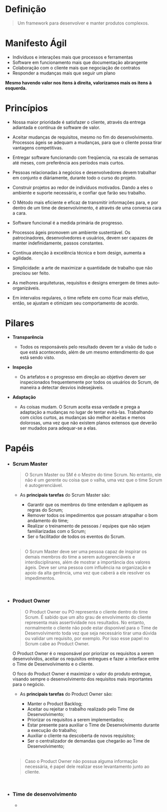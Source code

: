 # Definição
  > Um framework para desenvolver e manter produtos complexos.

# Manifesto Ágil

  * Indivíduos e interações mais que processos e ferramentas
  * Software em funcionamento mais que documentação abrangente
  * Colaboração com o cliente mais que negociação de contratos
  * Responder a mudanças mais que seguir um plano

  **Mesmo havendo valor nos itens à direita, valorizamos mais os itens à esquerda.**

# Princípios

  * Nossa maior prioridade é satisfazer o cliente, através da entrega adiantada e contínua de software de valor.

  * Aceitar mudanças de requisitos, mesmo no fim do desenvolvimento. Processos ágeis se adequam a mudanças, para que o cliente possa tirar vantagens competitivas.

  * Entregar software funcionando com freqüencia, na escala de semanas até meses, com preferência aos períodos mais curtos.

  * Pessoas relacionadas à negócios e desenvolvedores devem trabalhar em conjunto e diáriamente, durante todo o curso do projeto.

  * Construir projetos ao redor de indivíduos motivados. Dando a eles o ambiente e suporte necessário, e confiar que farão seu trabalho.

  * O Método mais eficiente e eficaz de transmitir informações para, e por dentro de um time de desenvolvimento, é através de uma conversa cara a cara.

  * Software funcional é a medida primária de progresso.

  * Processos ágeis promovem um ambiente sustentável. Os patrocinadores, desenvolvedores e usuários, devem ser capazes de manter indefinidamente, passos constantes.

  * Contínua atenção à excelência técnica e bom design, aumenta a agilidade.

  * Simplicidade: a arte de maximizar a quantidade de trabalho que não precisou ser feito.

  * As melhores arquiteturas, requisitos e designs emergem de times auto-organizáveis.
  
  * Em intervalos regulares, o time reflete em como ficar mais efetivo, então, se ajustam e otimizam seu comportamento de acordo.

# Pilares
  * **Transparência**
    * Todos os responsáveis pelo resultado devem ter a visão de tudo o que está acontecendo, além de um mesmo entendimento do que está sendo visto.

  * **Inspeção**
    * Os artefatos e o progresso em direção ao objetivo devem ser inspecionados frequentemente por todos os usuários do Scrum, de maneira a detectar desvios indesejáveis.

  * **Adaptação**
    * As coisas mudam. O Scrum aceita essa verdade e prega a adaptação a mudanças no lugar de tentar evitá-las. Trabalhando com ciclos curtos, as mudanças são melhor aceitas e menos dolorosas, uma vez que não existem planos extensos que deverão ser mudados para adequar-se a elas.

# Papéis
  * ### **Scrum Master**
    > O Scrum Master ou SM é o Mestre do time Scrum. No entanto, ele não é um gerente ou coisa que o valha, uma vez que o time Scrum é autogerenciável.

    * As **principais tarefas** do Scrum Master são:

      * Garantir que os membros do time entendam e apliquem as regras do Scrum;
      * Remover todos os impedimentos que possam atrapalhar o bom andamento do time;
      * Realizar o treinamento de pessoas / equipes que não sejam familiarizadas com o Scrum;
      * Ser o facilitador de todos os eventos do Scrum.
    
    <br />
    
    > O Scrum Master deve ser uma pessoa capaz de inspirar os demais membros do time a serem autogerenciáveis e interdisciplinares, além de mostrar a importância dos valores ágeis. Deve ser uma pessoa com influência na organização e apoio da alta gerência, uma vez que caberá a ele resolver os impedimentos.
    
    <br/>
    
  * ### **Product Owner**
    > O Product Owner ou PO representa o cliente dentro do time Scrum. É sabido que um alto grau de envolvimento do cliente representa mais assertividade nos resultados. No entanto, normalmente o cliente não pode estar disponível para o Time de Desenvolvimento toda vez que seja necessário tirar uma dúvida ou validar um requisito, por exemplo. Por isso esse papel no Scrum cabe ao Product Owner.

    O Product Owner é o responsável por priorizar os requisitos a serem desenvolvidos, aceitar os requisitos entregues e fazer a interface entre o Time de Desenvolvimento e o cliente.

    O foco do Product Owner é maximizar o valor do produto entregue, visando sempre o desenvolvimento dos requisitos mais importantes para o negócio.

    * As **principais tarefas** do Product Owner são:

      * Manter o Product Backlog;
      * Aceitar ou rejeitar o trabalho realizado pelo Time de Desenvolvimento;
      * Priorizar os requisitos a serem implementados;
      * Estar presente para auxiliar o Time de Desenvolvimento durante a execução do trabalho;
      * Auxiliar o cliente na descoberta de novos requisitos;
      * Ser o centralizador de demandas que chegarão ao Time de Desenvolvimento;

    <br/>

    > Caso o Product Owner não possua alguma informação necessária, é papel dele realizar esse levantamento junto ao cliente.
    
    <br/>
    
  * ### **Time de desenvolvimento**
    *  
